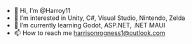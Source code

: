 - 👋 Hi, I’m @Harroy11
- 👀 I’m interested in Unity, C#, Visual Studio, Nintendo, Zelda
- 🌱 I’m currently learning Godot, ASP.NET, .NET MAUI
- 📫 How to reach me harrisonrogness1@outlook.com
